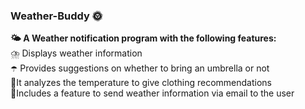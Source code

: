 ### Weather-Buddy 🌞
**🌤️ A Weather notification program with the following features:** <br>
⛈️ Displays weather information<br>
☂️ Provides suggestions on whether to bring an umbrella or not <br>
👚It analyzes the temperature to give clothing recommendations <br>
💌Includes a feature to send weather information via email to the user 

